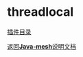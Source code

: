 # threadlocal

[插件目录](../../javamesh-plugins/javamesh-threadlocal)

[定位 是什么]: todo
[功能 做什么]: todo
[使用方式 怎么做]: todo

[返回**Java-mesh**说明文档](../../README.md)
